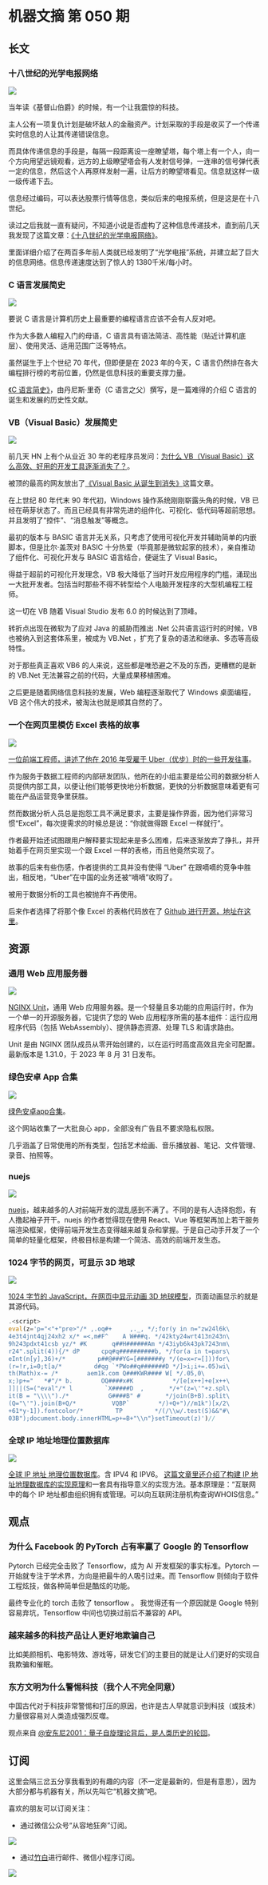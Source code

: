# 机器文摘 第 050 期

## 长文
### 十八世纪的光学电报网络
![](2023-09-19-13-31-08.png)

当年读《基督山伯爵》的时候，有一个让我震惊的科技。

主人公有一项复仇计划是破坏敌人的金融资产。计划采取的手段是收买了一个传递实时信息的人让其传递错误信息。

而具体传递信息的手段是，每隔一段距离设一座瞭望塔，每个塔上有一个人，向一个方向用望远镜观看，远方的上级瞭望塔会有人发射信号弹，一连串的信号弹代表一定的信息，然后这个人再原样发射一遍，让后方的瞭望塔看见。信息就这样一级一级传递下去。

信息经过编码，可以表达股票行情等信息，类似后来的电报系统，但是这是在十八世纪。

读过之后我就一直有疑问，不知道小说是否虚构了这种信息传递技术，直到前几天我发现了这篇文章：[《十八世纪的光学电报网络》](https://www.lowtechmagazine.com/2007/12/email-in-the-18.html)。

里面详细介绍了在两百多年前人类就已经发明了“光学电报”系统，并建立起了巨大的信息网络。信息传递速度达到了惊人的 1380千米/每小时。

### C 语言发展简史
![](2023-09-19-13-31-23.png)

要说 C 语言是计算机历史上最重要的编程语言应该不会有人反对吧。

作为大多数人编程入门的母语，C 语言具有语法简洁、高性能（贴近计算机底层）、使用灵活、适用范围广泛等特点。

虽然诞生于上个世纪 70 年代，但即便是在 2023 年的今天，C 语言仍然排在各大编程排行榜的考前位置，仍然是信息科技的重要支撑力量。

[《C 语言简史》](http://cm.bell-labs.co/who/dmr/chist.html)，由丹尼斯·里奇（C 语言之父）撰写，是一篇难得的介绍 C 语言的诞生和发展的历史性文献。

### VB（Visual Basic）发展简史
![](2023-09-19-13-31-40.png)

前几天 HN 上有个从业近 30 年的老程序员发问：[为什么 VB（Visual Basic）这么高效、好用的开发工具逐渐消失了？](https://news.ycombinator.com/item?id=37470318)。

被顶的最高的网友放出了[《Visual Basic 从诞生到消失》](https://retool.com/visual-basic/)这篇文章。

在上世纪 80 年代末 90 年代初，Windows 操作系统刚刚崭露头角的时候，VB 已经在萌芽状态了。而且已经具有非常先进的组件化、可视化、低代码等超前思想。并且发明了“控件”、“消息触发”等概念。

最初的版本与 BASIC 语言并无关系，只考虑了使用可视化开发并辅助简单的内嵌脚本，但是比尔·盖茨对 BASIC 十分热爱（毕竟那是微软起家的技术），亲自推动了组件化、可视化开发与 BASIC 语言结合，便诞生了 Visual Basic。

得益于超前的可视化开发理念，VB 极大降低了当时开发应用程序的门槛，涌现出一大批开发者。包括当时那些不得不转型给个人电脑开发程序的大型机编程工程师。

这一切在 VB 随着 Visual Studio 发布 6.0 的时候达到了顶峰。

转折点出现在微软为了应对 Java 的威胁而推出 .Net 公共语言运行时的时候，VB 也被纳入到这套体系里，被成为 VB.Net ，扩充了复杂的语法和继承、多态等高级特性。

对于那些真正喜欢 VB6 的人来说，这些都是唯恐避之不及的东西，更糟糕的是新的 VB.Net 无法兼容之前的代码，大量成果移植困难。

之后更是随着网络信息科技的发展，Web 编程逐渐取代了 Windows 桌面编程，VB 这个伟大的技术，被淘汰也就是顺其自然的了。

### 一个在网页里模仿 Excel 表格的故事
![](2023-09-19-13-32-14.png)

[一位前端工程师，讲述了他在 2016 年受雇于 Uber（优步）时的一些开发往事](https://websheets.github.io/websheets/demo/)。

作为服务于数据工程师的内部研发团队，他所在的小组主要是给公司的数据分析人员提供内部工具，以便让他们能够更快地分析数据，更快的分析数据意味着更有可能在产品运营竞争里获胜。

然而数据分析人员总是抱怨工具不满足要求，主要是操作界面，因为他们非常习惯“Excel”，每次提需求的时候总是说：“你就做得跟 Excel 一样就行”。

作者最开始还试图跟用户解释要实现起来是多么困难，后来逐渐放弃了挣扎，并开始着手在网页里实现一个跟 Excel 一样的表格，而且他竟然实现了。

故事的后来有些伤感，作者提供的工具并没有使得 “Uber” 在跟嘀嘀的竞争中胜出，相反地，“Uber”在中国的业务还被“嘀嘀”收购了。

被用于数据分析的工具也被抛弃不再使用。

后来作者选择了将那个像 Excel 的表格代码放在了 [Github 进行开源，地址在这里](github.com/WebSheets/websheets)。

## 资源
### 通用 Web 应用服务器
![](2023-09-19-13-32-34.png)

[NGINX Unit](https://unit.nginx.org/)，通用 Web 应用服务器。是一个轻量且多功能的应用运行时，作为一个单一的开源服务器，它提供了您的 Web 应用程序所需的基本组件：运行应用程序代码（包括 WebAssembly）、提供静态资源、处理 TLS 和请求路由。

Unit 是由 NGINX 团队成员从零开始创建的，以在运行时高度高效且完全可配置。最新版本是 1.31.0，于 2023 年 8 月 31 日发布。

### 绿色安卓 App 合集
![](2023-09-19-13-32-52.png)

[绿色安卓app合集](https://www.simplemobiletools.com/)。

这个网站收集了一大批良心 app，全部没有广告且不要求隐私权限。

几乎涵盖了日常使用的所有类型，包括艺术绘画、音乐播放器、笔记、文件管理、录音、拍照等。 ​​​

### nuejs
![](2023-09-19-13-33-10.png)

[nuejs](https://nuejs.org/)，越来越多的人对前端开发的混乱感到不满了。不同的是有人选择抱怨，有人撸起袖子开干。nuejs 的作者觉得现在使用 React、Vue 等框架再加上若干服务端渲染框架，使得前端开发生态变得越来越复杂和掌握。于是自己动手开发了一个简单的轻量化框架，终极目标是构建一个简洁、高效的前端开发生态。

### 1024 字节的网页，可显示 3D 地球
![](2023-09-19-13-33-21.png)

[1024 字节的 JavaScript，在网页中显示动画 3D 地球模型](https://aem1k.com/world/)，页面动画显示的就是其源代码。

```js
.<script>
eval(z='p="<"+"pre>"/* ,.oq#+     ,._, */;for(y in n="zw24l6k\
4e3t4jnt4qj24xh2 x/* =<,m#F^    A W###q. */42kty24wrt413n243n\
9h243pdxt41csb yz/* #K       q##H######Am */43iyb6k43pk7243nm\
r24".split(4)){/* dP      cpq#q##########b, */for(a in t=pars\
eInt(n[y],36)+/*         p##@###YG=[#######y */(e=x=r=[]))for\
(r=!r,i=0;t[a/*         d#qg `*PWo##q#######D */]>i;i+=.05)wi\
th(Math)x-= /*        aem1k.com Q###KWR#### W[ */.05,0\
x;)p+="   *#"/* b.        OQ####x#K           */[e[x++]+e[x++\
]]||(S=("eval"/* l         `X#####D  ,       */+"(z=\'"+z.spl\
it(B = "\\\\")./*           G####B" #       */join(B+B).split\
(Q="\'").join(B+Q/*          VQBP`        */)+Q+")//m1k")[x/2\
+61*y-1]).fontcolor/*         TP         */(/\\w/.test(S)&&"#\
03B");document.body.innerHTML=p+=B+"\\n"}setTimeout(z)')//

```

### 全球 IP 地址地理位置数据库
![](2023-09-19-13-33-35.png)

[全球 IP 地址 地理位置数据库](https://ipapi.is/geolocation.html)。含 IPV4 和 IPV6。 ​​[​这篇文章里还介绍了构建 IP 地址地理数据库的实现原理](https://ipapi.is/geolocation.html)和一套具有指导意义的实现方法。基本原理是：“互联网中的每个 IP 地址都由组织拥有或管理。可以向互联网注册机构查询WHOIS信息。”

## 观点
### 为什么 Facebook 的 PyTorch 占有率赢了 Google 的 Tensorflow 
Pytorch 已经完全击败了 Tensorflow，成为 AI 开发框架的事实标准。Pytorch 一开始就专注于学术界，方向是把最牛的人吸引过来。而 Tensorflow 则倾向于软件工程炫技，做各种简单但是酷炫的功能。

最终专业化的 torch 击败了 tensorflow 。 我觉得​​​还有一个原因就是 Google 特别容易弃坑，Tensorflow 中间也切换过前后不兼容的 API。

### 越来越多的科技产品让人更好地欺骗自己
比如美颜相机、电影特效、游戏等，研发它们的主要目的就是让人们更好的实现自我欺骗和催眠。

### 东方文明为什么警惕科技（我个人不完全同意）
中国古代对于科技非常警惕和打压的原因，也许是古人早就意识到科技（或技术）力量很容易对人类造成强烈反噬。 

观点来自 [@​​​安东尼2001：量子自旋理论背后，是人类历史的轮回](https://www.bilibili.com/video/BV1pu4y1r7KW/)。

## 订阅
这里会隔三岔五分享我看到的有趣的内容（不一定是最新的，但是有意思），因为大部分都与机器有关，所以先叫它“机器文摘”吧。

喜欢的朋友可以订阅关注：

- 通过微信公众号“从容地狂奔”订阅。

![](../weixin.jpg)

- 通过[竹白](https://zhubai.love/)进行邮件、微信小程序订阅。

![](../zhubai.jpg)